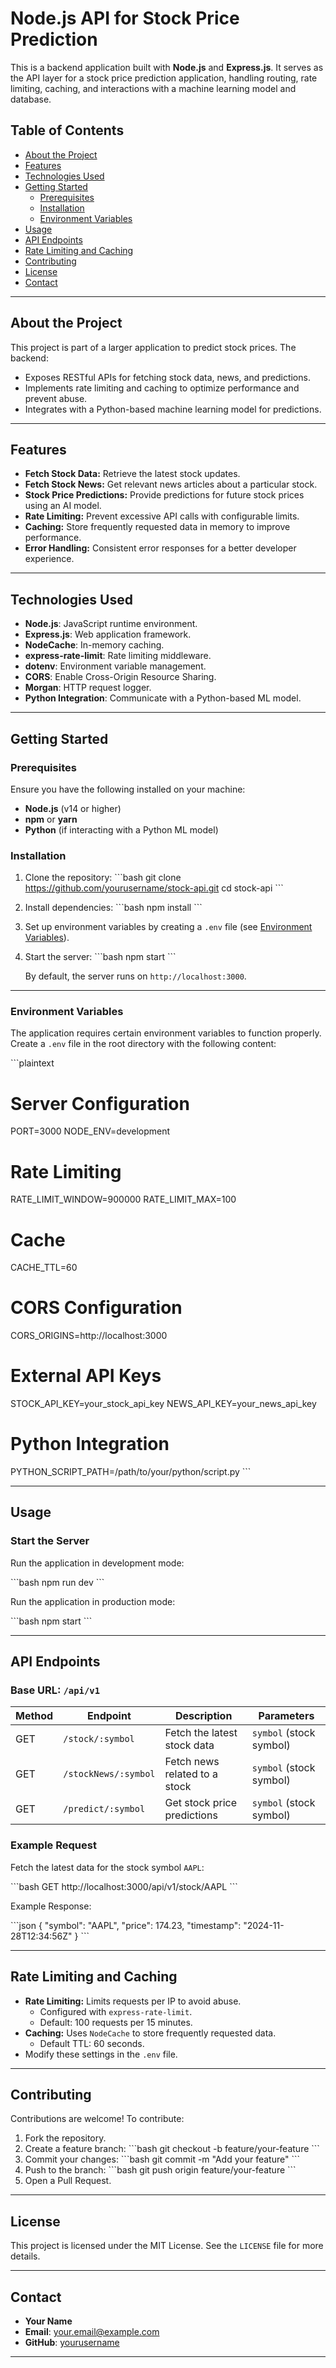# Node.js API for Stock Price Prediction

This is a backend application built with **Node.js** and **Express.js**. It serves as the API layer for a stock price prediction application, handling routing, rate limiting, caching, and interactions with a machine learning model and database.

## Table of Contents

- [About the Project](#about-the-project)
- [Features](#features)
- [Technologies Used](#technologies-used)
- [Getting Started](#getting-started)
  - [Prerequisites](#prerequisites)
  - [Installation](#installation)
  - [Environment Variables](#environment-variables)
- [Usage](#usage)
- [API Endpoints](#api-endpoints)
- [Rate Limiting and Caching](#rate-limiting-and-caching)
- [Contributing](#contributing)
- [License](#license)
- [Contact](#contact)

---

## About the Project

This project is part of a larger application to predict stock prices. The backend:
- Exposes RESTful APIs for fetching stock data, news, and predictions.
- Implements rate limiting and caching to optimize performance and prevent abuse.
- Integrates with a Python-based machine learning model for predictions.

---

## Features

- **Fetch Stock Data:** Retrieve the latest stock updates.
- **Fetch Stock News:** Get relevant news articles about a particular stock.
- **Stock Price Predictions:** Provide predictions for future stock prices using an AI model.
- **Rate Limiting:** Prevent excessive API calls with configurable limits.
- **Caching:** Store frequently requested data in memory to improve performance.
- **Error Handling:** Consistent error responses for a better developer experience.

---

## Technologies Used

- **Node.js**: JavaScript runtime environment.
- **Express.js**: Web application framework.
- **NodeCache**: In-memory caching.
- **express-rate-limit**: Rate limiting middleware.
- **dotenv**: Environment variable management.
- **CORS**: Enable Cross-Origin Resource Sharing.
- **Morgan**: HTTP request logger.
- **Python Integration**: Communicate with a Python-based ML model.

---

## Getting Started

### Prerequisites

Ensure you have the following installed on your machine:

- **Node.js** (v14 or higher)
- **npm** or **yarn**
- **Python** (if interacting with a Python ML model)

### Installation

1. Clone the repository:
   \`\`\`bash
   git clone https://github.com/yourusername/stock-api.git
   cd stock-api
   \`\`\`

2. Install dependencies:
   \`\`\`bash
   npm install
   \`\`\`

3. Set up environment variables by creating a `.env` file (see [Environment Variables](#environment-variables)).

4. Start the server:
   \`\`\`bash
   npm start
   \`\`\`

   By default, the server runs on `http://localhost:3000`.

---

### Environment Variables

The application requires certain environment variables to function properly. Create a `.env` file in the root directory with the following content:

\`\`\`plaintext
# Server Configuration
PORT=3000
NODE_ENV=development

# Rate Limiting
RATE_LIMIT_WINDOW=900000
RATE_LIMIT_MAX=100

# Cache
CACHE_TTL=60

# CORS Configuration
CORS_ORIGINS=http://localhost:3000

# External API Keys
STOCK_API_KEY=your_stock_api_key
NEWS_API_KEY=your_news_api_key

# Python Integration
PYTHON_SCRIPT_PATH=/path/to/your/python/script.py
\`\`\`

---

## Usage

### Start the Server

Run the application in development mode:

\`\`\`bash
npm run dev
\`\`\`

Run the application in production mode:

\`\`\`bash
npm start
\`\`\`

---

## API Endpoints

### Base URL: `/api/v1`

| Method | Endpoint             | Description                      | Parameters            |
|--------|-----------------------|----------------------------------|-----------------------|
| GET    | `/stock/:symbol`      | Fetch the latest stock data      | `symbol` (stock symbol) |
| GET    | `/stockNews/:symbol`  | Fetch news related to a stock    | `symbol` (stock symbol) |
| GET    | `/predict/:symbol`    | Get stock price predictions      | `symbol` (stock symbol) |

### Example Request

Fetch the latest data for the stock symbol `AAPL`:

\`\`\`bash
GET http://localhost:3000/api/v1/stock/AAPL
\`\`\`

Example Response:

\`\`\`json
{
  "symbol": "AAPL",
  "price": 174.23,
  "timestamp": "2024-11-28T12:34:56Z"
}
\`\`\`

---

## Rate Limiting and Caching

- **Rate Limiting:** Limits requests per IP to avoid abuse.
  - Configured with `express-rate-limit`.
  - Default: 100 requests per 15 minutes.
- **Caching:** Uses `NodeCache` to store frequently requested data.
  - Default TTL: 60 seconds.
- Modify these settings in the `.env` file.

---

## Contributing

Contributions are welcome! To contribute:

1. Fork the repository.
2. Create a feature branch:
   \`\`\`bash
   git checkout -b feature/your-feature
   \`\`\`
3. Commit your changes:
   \`\`\`bash
   git commit -m "Add your feature"
   \`\`\`
4. Push to the branch:
   \`\`\`bash
   git push origin feature/your-feature
   \`\`\`
5. Open a Pull Request.

---

## License

This project is licensed under the MIT License. See the `LICENSE` file for more details.

---

## Contact

- **Your Name**
- **Email**: [your.email@example.com](mailto:your.email@example.com)
- **GitHub**: [yourusername](https://github.com/yourusername)

---
